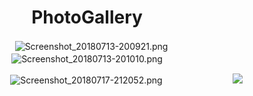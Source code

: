 <div align="center">

# PhotoGallery

　　　　　　　　　![Screenshot_20180713-200921.png](https://upload-images.jianshu.io/upload_images/9140378-6d53d3b42b4ded04.png?imageMogr2/auto-orient/strip%7CimageView2/2/w/240)　　　　　　　　 ![Screenshot_20180713-201010.png](https://upload-images.jianshu.io/upload_images/9140378-d55b9490519113d4.png?imageMogr2/auto-orient/strip%7CimageView2/2/w/240)　　

　　　　　　　　　![Screenshot_20180717-212052.png](https://upload-images.jianshu.io/upload_images/9140378-ab3e04ee91e30326.png?imageMogr2/auto-orient/strip%7CimageView2/2/w/240)　　　　　　　　![](https://upload-images.jianshu.io/upload_images/9140378-cf01ba0363b70f60.png?imageMogr2/auto-orient/strip%7CimageView2/2/w/240)

</div>